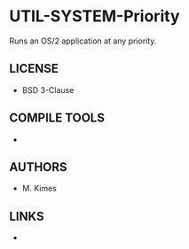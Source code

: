 # UTIL-SYSTEM-Priority
Runs an OS/2 application at any priority.

## LICENSE
* BSD 3-Clause

## COMPILE TOOLS
* 
 
## AUTHORS
* M. Kimes

## LINKS
* 

